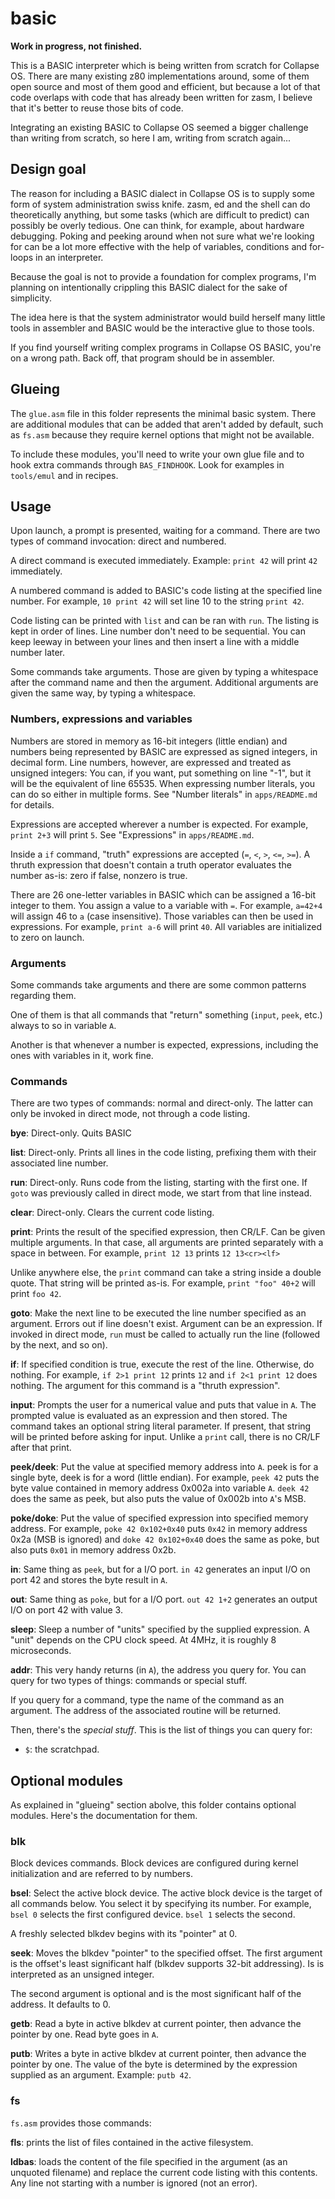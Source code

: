# basic

**Work in progress, not finished.**

This is a BASIC interpreter which is being written from scratch for Collapse OS.
There are many existing z80 implementations around, some of them open source
and most of them good and efficient, but because a lot of that code overlaps
with code that has already been written for zasm, I believe that it's better to
reuse those bits of code.

Integrating an existing BASIC to Collapse OS seemed a bigger challenge than
writing from scratch, so here I am, writing from scratch again...

## Design goal

The reason for including a BASIC dialect in Collapse OS is to supply some form
of system administration swiss knife. zasm, ed and the shell can do
theoretically anything, but some tasks (which are difficult to predict) can
possibly be overly tedious. One can think, for example, about hardware
debugging. Poking and peeking around when not sure what we're looking for can
be a lot more effective with the help of variables, conditions and for-loops in
an interpreter.

Because the goal is not to provide a foundation for complex programs, I'm
planning on intentionally crippling this BASIC dialect for the sake of
simplicity. 

The idea here is that the system administrator would build herself many little
tools in assembler and BASIC would be the interactive glue to those tools.

If you find yourself writing complex programs in Collapse OS BASIC, you're on a
wrong path. Back off, that program should be in assembler.

## Glueing

The `glue.asm` file in this folder represents the minimal basic system. There
are additional modules that can be added that aren't added by default, such
as `fs.asm` because they require kernel options that might not be available.

To include these modules, you'll need to write your own glue file and to hook
extra commands through `BAS_FINDHOOK`. Look for examples in `tools/emul` and
in recipes.

## Usage

Upon launch, a prompt is presented, waiting for a command. There are two types
of command invocation: direct and numbered.

A direct command is executed immediately. Example: `print 42` will print `42`
immediately.

A numbered command is added to BASIC's code listing at the specified line
number. For example, `10 print 42` will set line 10 to the string `print 42`.

Code listing can be printed with `list` and can be ran with `run`. The listing
is kept in order of lines. Line number don't need to be sequential. You can
keep leeway in between your lines and then insert a line with a middle number
later.

Some commands take arguments. Those are given by typing a whitespace after the
command name and then the argument. Additional arguments are given the same way,
by typing a whitespace.

### Numbers, expressions and variables

Numbers are stored in memory as 16-bit integers (little endian) and numbers
being represented by BASIC are expressed as signed integers, in decimal form.
Line numbers, however, are expressed and treated as unsigned integers: You can,
if you want, put something on line "-1", but it will be the equivalent of line
65535. When expressing number literals, you can do so either in multiple forms.
See "Number literals" in `apps/README.md` for details.

Expressions are accepted wherever a number is expected. For example,
`print 2+3` will print `5`.  See "Expressions" in `apps/README.md`.

Inside a `if` command, "truth" expressions are accepted (`=`, `<`, `>`, `<=`,
`>=`). A thruth expression that doesn't contain a truth operator evaluates the
number as-is: zero if false, nonzero is true.

There are 26 one-letter variables in BASIC which can be assigned a 16-bit
integer to them. You assign a value to a variable with `=`. For example,
`a=42+4` will assign 46 to `a` (case insensitive). Those variables can then
be used in expressions. For example, `print a-6` will print `40`. All variables
are initialized to zero on launch.

### Arguments

Some commands take arguments and there are some common patterns regarding them.

One of them is that all commands that "return" something (`input`, `peek`,
etc.) always to so in variable `A`.

Another is that whenever a number is expected, expressions, including the ones
with variables in it, work fine.

### Commands

There are two types of commands: normal and direct-only. The latter can only
be invoked in direct mode, not through a code listing.

**bye**: Direct-only. Quits BASIC

**list**: Direct-only. Prints all lines in the code listing, prefixing them
with their associated line number.

**run**: Direct-only. Runs code from the listing, starting with the first one.
If `goto` was previously called in direct mode, we start from that line instead.

**clear**: Direct-only. Clears the current code listing.

**print**: Prints the result of the specified expression, then CR/LF. Can be
given multiple arguments. In that case, all arguments are printed separately
with a space in between. For example, `print 12 13` prints `12 13<cr><lf>`

Unlike anywhere else, the `print` command can take a string inside a double
quote. That string will be printed as-is. For example, `print "foo" 40+2` will
print `foo 42`.

**goto**: Make the next line to be executed the line number specified as an
argument. Errors out if line doesn't exist. Argument can be an expression. If
invoked in direct mode, `run` must be called to actually run the line (followed
by the next, and so on).

**if**: If specified condition is true, execute the rest of the line. Otherwise,
do nothing. For example, `if 2>1 print 12` prints `12` and `if 2<1 print 12`
does nothing. The argument for this command is a "thruth expression".

**input**: Prompts the user for a numerical value and puts that value in `A`.
The prompted value is evaluated as an expression and then stored. The command
takes an optional string literal parameter. If present, that string will be
printed before asking for input. Unlike a `print` call, there is no CR/LF after
that print.

**peek/deek**: Put the value at specified memory address into `A`. peek is for
a single byte, deek is for a word (little endian). For example, `peek 42` puts
the byte value contained in memory address 0x002a into variable `A`. `deek 42`
does the same as peek, but also puts the value of 0x002b into `A`'s MSB.

**poke/doke**: Put the value of specified expression into specified memory
address. For example, `poke 42 0x102+0x40` puts `0x42` in memory address
0x2a (MSB is ignored) and `doke 42 0x102+0x40` does the same as poke, but also
puts `0x01` in memory address 0x2b.

**in**: Same thing as `peek`, but for a I/O port. `in 42` generates an input
I/O on port 42 and stores the byte result in `A`.

**out**: Same thing as `poke`, but for a I/O port. `out 42 1+2` generates an
output I/O on port 42 with value 3.

**sleep**: Sleep a number of "units" specified by the supplied expression. A
"unit" depends on the CPU clock speed. At 4MHz, it is roughly 8 microseconds.

**addr**: This very handy returns (in `A`), the address you query for. You can
query for two types of things: commands or special stuff.

If you query for a command, type the name of the command as an argument. The
address of the associated routine will be returned.

Then, there's the *special stuff*. This is the list of things you can query for:

* `$`: the scratchpad.

## Optional modules

As explained in "glueing" section abolve, this folder contains optional modules.
Here's the documentation for them.

### blk

Block devices commands. Block devices are configured during kernel
initialization and are referred to by numbers.

**bsel**: Select the active block device. The active block device is the target
of all commands below. You select it by specifying its number. For example,
`bsel 0` selects the first configured device. `bsel 1` selects the second.

A freshly selected blkdev begins with its "pointer" at 0.

**seek**: Moves the blkdev "pointer" to the specified offset. The first
argument is the offset's least significant half (blkdev supports 32-bit
addressing). Is is interpreted as an unsigned integer.

The second argument is optional and is the most significant half of the address.
It defaults to 0.

**getb**: Read a byte in active blkdev at current pointer, then advance the
pointer by one. Read byte goes in `A`.

**putb**: Writes a byte in active blkdev at current pointer, then advance the
pointer by one. The value of the byte is determined by the expression supplied
as an argument. Example: `putb 42`.

### fs

`fs.asm` provides those commands:

**fls**: prints the list of files contained in the active filesystem.

**ldbas**: loads the content of the file specified in the argument (as an
unquoted filename) and replace the current code listing with this contents. Any
line not starting with a number is ignored (not an error).
